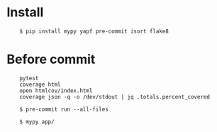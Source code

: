 # Install
```
    $ pip install mypy yapf pre-commit isort flake8
```

# Before commit

```
    pytest
    coverage html
    open htmlcov/index.html
    coverage json -q -o /dev/stdout | jq .totals.percent_covered
```

```
    $ pre-commit run --all-files
```

```
    $ mypy app/
```
